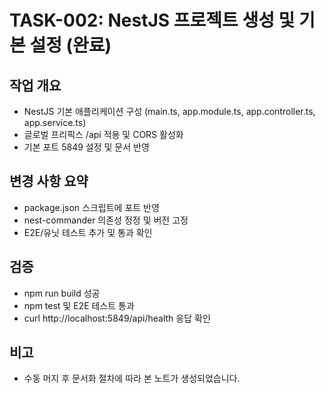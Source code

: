 # TASK-002: NestJS 프로젝트 생성 및 기본 설정 (완료)

## 작업 개요
- NestJS 기본 애플리케이션 구성 (main.ts, app.module.ts, app.controller.ts, app.service.ts)
- 글로벌 프리픽스 /api 적용 및 CORS 활성화
- 기본 포트 5849 설정 및 문서 반영

## 변경 사항 요약
- package.json 스크립트에 포트 반영
- nest-commander 의존성 정정 및 버전 고정
- E2E/유닛 테스트 추가 및 통과 확인

## 검증
- npm run build 성공
- npm test 및 E2E 테스트 통과
- curl http://localhost:5849/api/health 응답 확인

## 비고
- 수동 머지 후 문서화 절차에 따라 본 노트가 생성되었습니다.
